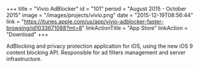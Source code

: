 +++
title = "Vivio AdBlocker"
id = "101"
period = "August 2015 - October 2015"
image = "/images/projects/vivio.png"
date = "2015-12-19T08:56:44"
link = "https://itunes.apple.com/us/app/vivio-adblocker-faster-browsing/id1033671088?mt=8"
linkActionTitle = "App Store"
linkAction = "Download"
+++

AdBlocking and privacy protection application for iOS, using the new iOS 9 content blocking API. Responsible for ad filters management and server infrastructure.
